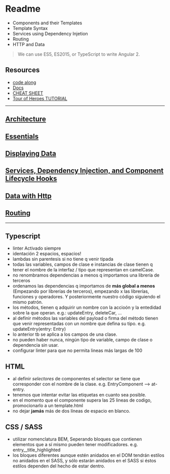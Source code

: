 # Readme

+ Components and their Templates
+ Template Syntax
+ Services using Dependency Injetion
+ Routing
+ HTTP and Data

> We can use ES5, ES2015, or TypeScript to write Angular 2.

## Resources

+ [code along](http://jpapa.me/a2firstlook)
+ [Docs](https://angular.io/docs/)
+ [CHEAT SHEET](https://angular.io/docs/ts/latest/cheatsheet.html)
+ [Tour of Heroes TUTORIAL](https://angular.io/docs/ts/latest/tutorial/)

---

## [Architecture](./docs/architecture.md)

## [Essentials](./docs/essentials.md)

## [Displaying Data](./docs/displaying-data.md)

## [Services, Dependency Injection, and Component Lifecycle Hooks](./docs/services-dependency-injection-lifecycle-hooks.md)

## [Data with Http](./docs/http.md)

## [Routing](./docs/routing.md)

---

## Typescript

+ linter Activado siempre
+ identación 2 espacios, espacios!
+ lambdas sin parentesis si no tiene q venir tipada
+ todas las variables, campos de clase e instancias de clase tienen q tener el nombre de la interfaz / tipo que representan en camelCase.
+ no renombramos dependencias a menos q importamos una librería de terceros
+ ordenamos las dependencias q importamos de **más global a menos** (Empezando por librerías de terceros), empezando x las librerías, funciones y operadores. Y posteriormente nuestro código siguiendo el mismo patrón.
+ los métodos, tienen q adquirir un nombre con la accioón y la entedidad sobre la que operan. e.g.: updateEntry, deleteCar, ...
+ al definir métodos las variables del payload o firma del método tienen que venir representadas con un nombre que defina su tipo. e.g. updateEntry(entry: Entry)
+ lo anterior tb se aplica a los campos de una clase.
+ no pueden haber nunca, ningún tipo de variable, campo de clase o dependencia sin usar.
+ configurar linter para que no permita lineas más largas de 100

## HTML

+ al definir *selectores* de componentes el selector se tiene que corresponder con el nombre de la clase. e.g. EntryComponent --> at-entry.
+ tenemos que intentar evitar las etiquetas en cuanto sea posible.
+ en el momento que el componente supera las 25 lineas de codigo, promocionarlo a un template.html
+ no dejar **jamás** más de dos líneas de espacio en blanco.

## CSS / SASS

+ utilizar nomenclatura BEM, Seperando bloques que contienen elementos que a sí mismo pueden tener modificadores. e.g. entry__title_highlighted
+ los bloques diferentes aunque estén anidados en el DOM tendrán estilos no anidados en el SASS, y sólo estarán anidados en el SASS si éstos estilos dependen del hecho de estar dentro.